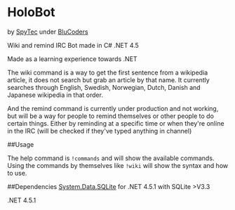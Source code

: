 HoloBot
=======
by [SpyTec](https://github.com/SpyTec) under [BluCoders](https://github.com/BluCoders)

Wiki and remind IRC Bot made in C# .NET 4.5

Made as a learning experience towards .NET

The wiki command is a way to get the first sentence from a wikipedia article, it does not search but grab an article by that name. It currently searches through English, Swedish, Norwegian, Dutch, Danish and Japanese wikipedia in that order.

And the remind command is currently under production and not working, but will be a way for people to remind themselves or other people to do certain things. Either by reminding at a specific time or when they're online in the IRC (will be checked if they've typed anything in channel)

##Usage

The help command is `!commands` and will show the available commands. Using the commands by themselves like `!wiki` will show the syntax and how to use.

##Dependencies
[System.Data.SQLite](http://system.data.sqlite.org/index.html/doc/trunk/www/index.wiki) for .NET 4.5.1 with SQLite >V3.3

.NET 4.5.1
